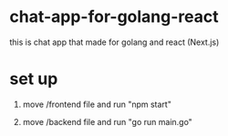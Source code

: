 # chat-app-for-golang-react

this is chat app that made for golang and react (Next.js)

# set up

1. move /frontend file and run "npm start"

2. move /backend file and run "go run main.go"
